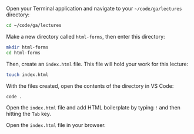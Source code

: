 Open your Terminal application and navigate to your `~/code/ga/lectures` directory:

```bash
cd ~/code/ga/lectures
```

Make a new directory called `html-forms`, then enter this directory:

```bash
mkdir html-forms
cd html-forms
```

Then, create an `index.html` file. This file will hold your work for this lecture:

```bash
touch index.html
```

With the files created, open the contents of the directory in VS Code:

```bash
code .
```

Open the `index.html` file and add HTML boilerplate by typing `!` and then hitting the `Tab` key.

Open the `index.html` file in your browser.
